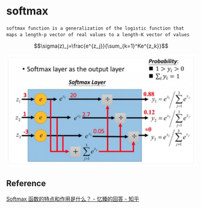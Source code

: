 # softmax

`softmax function is a generalization of the logistic function that maps a length-p vector of real values to a length-K vector of values`

$$\sigma(z)_j=\frac{e^{z_j}}{\sum_{k=1}^Ke^{z_k}}$$

![softmax](_v_images/20190115153038825_17738.png)

## Reference

[Softmax 函数的特点和作用是什么？ - 忆臻的回答 - 知乎](https://www.zhihu.com/question/23765351)